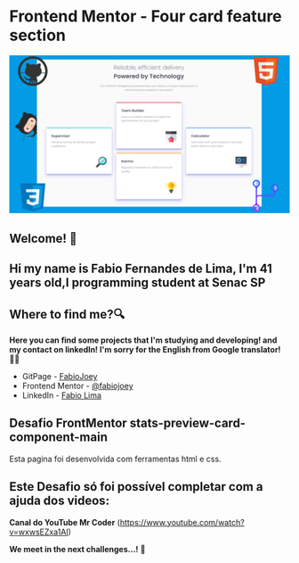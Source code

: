 # Frontend Mentor - Four card feature section

![Design preview for the Four card feature section coding challenge](./design/desktop-preview.png)

## Welcome! 👋

## Hi my name is Fabio Fernandes de Lima, I'm 41 years old,I programming student at Senac SP  

## Where to find me?🔍

**Here you can find some projects that I'm studying and developing! and my contact on linkedIn!
I'm sorry for the English from Google translator!**🤷‍♂️

- GitPage - [FabioJoey](https://fabiojoey.github.io/four-card-feature-section-master)
- Frontend Mentor - [@fabiojoey](https://www.frontendmentor.io/profile/fabiojoey)
- LinkedIn - [Fabio Lima](https://www.linkedin.com/in/fabio-fernandes-lima-a39105224/)

## Desafio FrontMentor stats-preview-card-component-main

Esta pagina foi desenvolvida com ferramentas html e css.

## Este Desafio só foi possível completar com a ajuda dos videos:
**Canal do YouTube Mr Coder**
(https://www.youtube.com/watch?v=wxwsEZxa1AI)

**We meet in the next challenges...!** 🚀